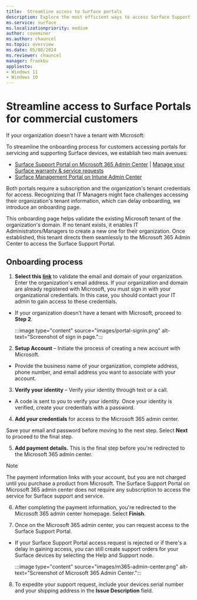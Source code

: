 ```yaml
---
title:  Streamline access to Surface portals
description: Explore the most efficient ways to access Surface Support and Management Portals for commercial customers. This guide provides step-by-step instructions for validating Microsoft tenant credentials and setting up new accounts, ensuring seamless integration with Microsoft 365 Admin Center for Surface device servicing and support.
ms.service: surface
ms.localizationpriority: medium
author: coveminer
ms.author: chauncel
ms.topic: overview
ms.date: 05/08/2024
ms.reviewer: chauncel
manager: frankbu
appliesto:
- Windows 11
- Windows 10
---
```



# Streamline access to Surface Portals for commercial customers

If your organization doesn't have a tenant with Microsoft:

To streamline the onboarding process for customers accessing portals for servicing and supporting Surface devices, we establish two main avenues:

- [Surface Support Portal on Microsoft 365 Admin Center](surface-support-portal.md) | [Manage your Surface warranty & service requests](self-serve-warranty-service.md)
- [Surface Management Portal on Intune Admin Center](surface-management-portal.md)

Both portals require a subscription and the organization's tenant credentials for access. Recognizing that IT Managers might face challenges accessing their organization's tenant information, which can delay onboarding, we introduce an onboarding page.

This onboarding page helps validate the existing Microsoft tenant of the organization's domain. If no tenant exists, it enables IT Administrators/Managers to create a new one for their organization. Once established, this tenant directs them seamlessly to the Microsoft 365 Admin Center to access the Surface Support Portal.

## Onboarding process

1. **Select this [link](https://signup.microsoft.com/createaccount?culture=en-us&country=us&ru=https%3A%2F%2Fadmin.microsoft.com%2FAdminportal%2FHome%3Fmcapiorgid%3D%7Bmcapiorgid%7D%26accountid%3D%7Baccountid%7D%26&origin=servicesHub&scenario=skiplba)** to validate the email and domain of your organization. Enter the organization's email address. If your organization and domain are already registered with Microsoft, you must sign in with your organizational credentials. In this case, you should contact your IT admin to gain access to these credentials.

- If your organization doesn't have a tenant with Microsoft, proceed to **Step 2**.

    :::image type="content" source="images/portal-signin.png" alt-text="Screenshot of sign in page.":::

2. **Setup Account** – Initiate the process of creating a new account with Microsoft.

- Provide the business name of your organization, complete address, phone number, and email address you want to associate with your account.

3. **Verify your identity** – Verify your identity through text or a call.

- A code is sent to you to verify your identity. Once your identity is verified, create your credentials with a password.

4. **Add your credentials** for access to the Microsoft 365 admin center.

Save your email and password before moving to the next step. Select **Next** to proceed to the final step.

5. **Add payment details.** This is the final step before you're redirected to the Microsoft 365 admin center.

> [!NOTE]
> The payment information links with your account, but you are not charged until you purchase a product from Microsoft. The Surface Support Portal on Microsoft 365 admin center does not require any subscription to access the service for Surface support and service.

6. After completing the payment information, you're redirected to the Microsoft 365 admin center homepage. Select **Finish**.

7. Once on the Microsoft 365 admin center, you can request access to the Surface Support Portal.

- If your Surface Support Portal access request is rejected or if there's a delay in gaining access, you can still create support orders for your Surface devices by selecting  the Help and Support node.

    :::image type="content" source="images/m365-admin-center.png" alt-text="Screenshot of Microsoft 365 Admin Center.":::

8. To expedite your support request, include your devices serial number and your shipping address in the **Issue Description** field.
